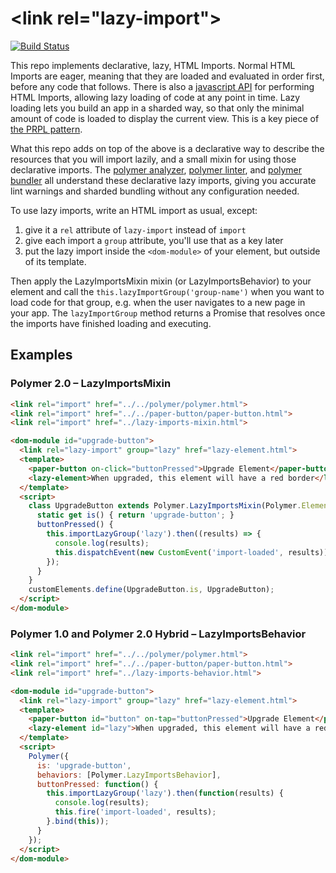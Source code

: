 # \<link rel="lazy-import"\> 

[![Build Status](https://img.shields.io/travis/Polymer/lazy-imports.svg?style=flat-square)](https://travis-ci.org/Polymer/lazy-imports)

This repo implements declarative, lazy, HTML Imports. Normal HTML Imports are eager, meaning that they are loaded and evaluated in order first, before any code that follows. There is also a [javascript API](https://www.polymer-project.org/1.0/docs/devguide/instance-methods#imports-and-urls) for performing HTML Imports, allowing lazy loading of code at any point in time. Lazy loading lets you build an app in a sharded way, so that only the minimal amount of code is loaded to display the current view. This is a key piece of [the PRPL pattern](https://developers.google.com/web/fundamentals/performance/prpl-pattern/).

What this repo adds on top of the above is a declarative way to describe the resources that you will import lazily, and a small mixin for using those declarative imports. The [polymer analyzer](https://github.com/Polymer/polymer-analyzer), [polymer linter](https://github.com/Polymer/polymer-linter), and [polymer bundler](https://github.com/Polymer/polymer-bundler) all understand these declarative lazy imports, giving you accurate lint warnings and sharded bundling without any configuration needed.

To use lazy imports, write an HTML import as usual, except:

  1) give it a `rel` attribute of `lazy-import` instead of `import`
  2) give each import a `group` attribute, you'll use that as a key later
  3) put the lazy import inside the `<dom-module>` of your element, but outside of its template.
  
Then apply the LazyImportsMixin mixin (or LazyImportsBehavior) to your element and call the `this.lazyImportGroup('group-name')` when you want to load code for that group, e.g. when the user navigates to a new page in your app. The `lazyImportGroup` method returns a Promise that resolves once the imports have finished loading and executing.

## Examples

### Polymer 2.0 – LazyImportsMixin

```html
<link rel="import" href="../../polymer/polymer.html">
<link rel="import" href="../../paper-button/paper-button.html">
<link rel="import" href="../lazy-imports-mixin.html">

<dom-module id="upgrade-button">
  <link rel="lazy-import" group="lazy" href="lazy-element.html">
  <template>
    <paper-button on-click="buttonPressed">Upgrade Element</paper-button>
    <lazy-element>When upgraded, this element will have a red border</lazy-element>
  </template>
  <script>
    class UpgradeButton extends Polymer.LazyImportsMixin(Polymer.Element) {
      static get is() { return 'upgrade-button'; }
      buttonPressed() {
        this.importLazyGroup('lazy').then((results) => {
          console.log(results);
          this.dispatchEvent(new CustomEvent('import-loaded', results));
        });
      }
    }
    customElements.define(UpgradeButton.is, UpgradeButton);
  </script>
</dom-module>
```

### Polymer 1.0 and Polymer 2.0 Hybrid – LazyImportsBehavior

```html
<link rel="import" href="../../polymer/polymer.html">
<link rel="import" href="../../paper-button/paper-button.html">
<link rel="import" href="../lazy-imports-behavior.html">

<dom-module id="upgrade-button">
  <link rel="lazy-import" group="lazy" href="lazy-element.html">
  <template>
    <paper-button id="button" on-tap="buttonPressed">Upgrade Element</paper-button>
    <lazy-element id="lazy">When upgraded, this element will have a red border</lazy-element>
  </template>
  <script>
    Polymer({
      is: 'upgrade-button',
      behaviors: [Polymer.LazyImportsBehavior],
      buttonPressed: function() {
        this.importLazyGroup('lazy').then(function(results) {
          console.log(results);
          this.fire('import-loaded', results);
        }.bind(this));
      }
    });
  </script>
</dom-module>
```


